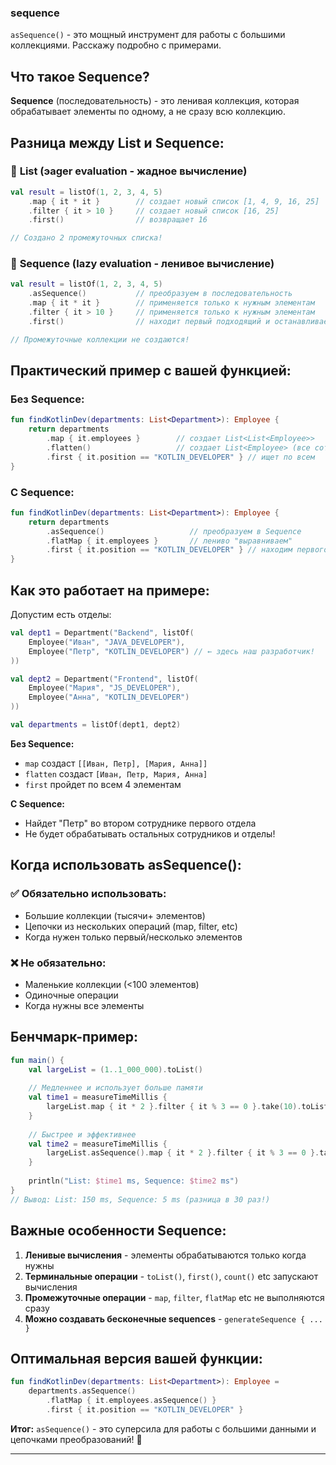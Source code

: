 ### sequence
`asSequence()` - это мощный инструмент для работы с большими коллекциями. Расскажу подробно с примерами.

## Что такое Sequence?

**Sequence** (последовательность) - это ленивая коллекция, которая обрабатывает элементы по одному, а не сразу всю коллекцию.

## Разница между List и Sequence:

### 🚀 **List (эager evaluation - жадное вычисление)**
```kotlin
val result = listOf(1, 2, 3, 4, 5)
    .map { it * it }        // создает новый список [1, 4, 9, 16, 25]
    .filter { it > 10 }     // создает новый список [16, 25]
    .first()                // возвращает 16

// Создано 2 промежуточных списка!
```

### 🐌 **Sequence (lazy evaluation - ленивое вычисление)**
```kotlin
val result = listOf(1, 2, 3, 4, 5)
    .asSequence()           // преобразуем в последовательность
    .map { it * it }        // применяется только к нужным элементам
    .filter { it > 10 }     // применяется только к нужным элементам
    .first()                // находит первый подходящий и останавливается

// Промежуточные коллекции не создаются!
```

## Практический пример с вашей функцией:

### Без Sequence:
```kotlin
fun findKotlinDev(departments: List<Department>): Employee {
    return departments
        .map { it.employees }        // создает List<List<Employee>>
        .flatten()                   // создает List<Employee> (все сотрудники)
        .first { it.position == "KOTLIN_DEVELOPER" } // ищет по всем
}
```

### С Sequence:
```kotlin
fun findKotlinDev(departments: List<Department>): Employee {
    return departments
        .asSequence()                   // преобразуем в Sequence
        .flatMap { it.employees }       // лениво "выравниваем"
        .first { it.position == "KOTLIN_DEVELOPER" } // находим первого и останавливаемся
}
```

## Как это работает на примере:

Допустим есть отделы:
```kotlin
val dept1 = Department("Backend", listOf(
    Employee("Иван", "JAVA_DEVELOPER"),
    Employee("Петр", "KOTLIN_DEVELOPER") // ← здесь наш разработчик!
))

val dept2 = Department("Frontend", listOf(
    Employee("Мария", "JS_DEVELOPER"),
    Employee("Анна", "KOTLIN_DEVELOPER")
))

val departments = listOf(dept1, dept2)
```

**Без Sequence:**
- `map` создаст `[[Иван, Петр], [Мария, Анна]]`
- `flatten` создаст `[Иван, Петр, Мария, Анна]`
- `first` пройдет по всем 4 элементам

**С Sequence:**
- Найдет "Петр" во втором сотруднике первого отдела
- Не будет обрабатывать остальных сотрудников и отделы!

## Когда использовать asSequence():

### ✅ **Обязательно использовать:**
- Большие коллекции (тысячи+ элементов)
- Цепочки из нескольких операций (map, filter, etc)
- Когда нужен только первый/несколько элементов

### ❌ **Не обязательно:**
- Маленькие коллекции (<100 элементов)
- Одиночные операции
- Когда нужны все элементы

## Бенчмарк-пример:

```kotlin
fun main() {
    val largeList = (1..1_000_000).toList()
    
    // Медленнее и использует больше памяти
    val time1 = measureTimeMillis {
        largeList.map { it * 2 }.filter { it % 3 == 0 }.take(10).toList()
    }
    
    // Быстрее и эффективнее
    val time2 = measureTimeMillis {
        largeList.asSequence().map { it * 2 }.filter { it % 3 == 0 }.take(10).toList()
    }
    
    println("List: $time1 ms, Sequence: $time2 ms")
}
// Вывод: List: 150 ms, Sequence: 5 ms (разница в 30 раз!)
```

## Важные особенности Sequence:

1. **Ленивые вычисления** - элементы обрабатываются только когда нужны
2. **Терминальные операции** - `toList()`, `first()`, `count()` etc запускают вычисления
3. **Промежуточные операции** - `map`, `filter`, `flatMap` etc не выполняются сразу
4. **Можно создавать бесконечные sequences** - `generateSequence { ... }`

## Оптимальная версия вашей функции:

```kotlin
fun findKotlinDev(departments: List<Department>): Employee =
    departments.asSequence()
        .flatMap { it.employees.asSequence() }
        .first { it.position == "KOTLIN_DEVELOPER" }
```

**Итог:** `asSequence()` - это суперсила для работы с большими данными и цепочками преобразований! 🚀

---


